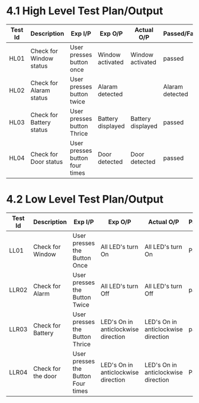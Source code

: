 
# 4.1 High Level Test Plan/Output

 | Test Id | Description | Exp I/P | Exp O/P | Actual O/P | Passed/Failed |
 |  -------- | -----------|----------|--------|---------------|----------- |
 | HL01 | Check for Window status | User presses button once | Window activated | Window activated | passed |
 | HL02 | Check for Alaram status | User presses button twice | Alaram detected | | Alaram detected | passed |
 | HL03 | Check for Battery status | User presses button Thrice | Battery displayed | Battery displayed | passed |
 | HL04 | Check for Door status | User presses button four times | Door detected | Door detected | passed |


# 4.2 Low Level Test Plan/Output

| Test Id | Description | Exp I/P | Exp O/P | Actual O/P | Passed/Failed |
|  -------- | -----------|----------|--------|---------------|----------- |
|LL01|	Check for Window | User presses the Button Once	|All LED's turn On|	All LED's turn On|	Passed |
|LLR02| Check for Alarm | User presses the Button Twice | All LED's turn Off |	All LED's turn Off|passed|
|LLR03| Check for Battery | User presses the Button Thrice| LED's On in anticlockwise direction |LED's On in anticlockwise direction |passed|
|LLR04|Check for the door| User presses the Button Four times |	LED's On in anticlockwise direction | LED's On in anticlockwise direction| Passed|
